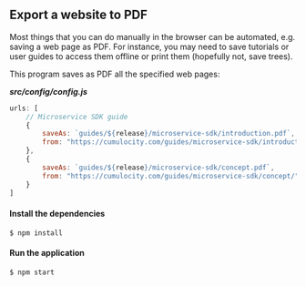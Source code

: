 ## Export a website to PDF

Most things that you can do manually in the browser can be automated, e.g. saving a web page as PDF.
For instance, you may need to save tutorials or user guides to access them offline or print them (hopefully not, save trees).

This program saves as PDF all the specified web pages: 

**_src/config/config.js_**
```js
urls: [
    // Microservice SDK guide
    {
        saveAs: `guides/${release}/microservice-sdk/introduction.pdf`,
        from: "https://cumulocity.com/guides/microservice-sdk/introduction/"
    },
    {
        saveAs: `guides/${release}/microservice-sdk/concept.pdf`,
        from: "https://cumulocity.com/guides/microservice-sdk/concept/"
    }
]
```

#### Install the dependencies

```shell
$ npm install
```

#### Run the application

```shell
$ npm start
```
